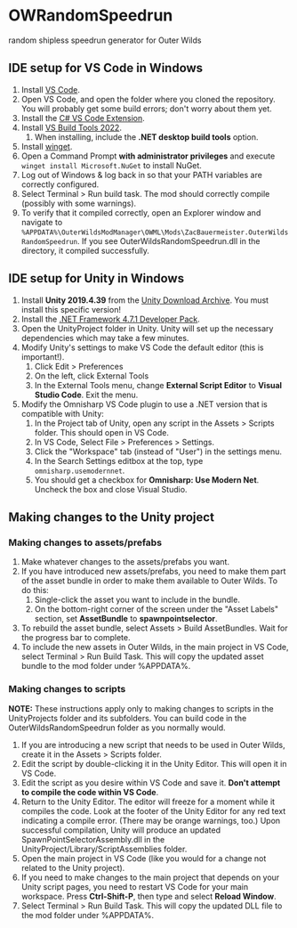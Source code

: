 # OWRandomSpeedrun
random shipless speedrun generator for Outer Wilds

## IDE setup for VS Code in Windows
1. Install [VS Code](https://code.visualstudio.com/download).
1. Open VS Code, and open the folder where you cloned the repository. You will probably get some build errors; don't worry about them yet.
1. Install the [C# VS Code Extension](https://marketplace.visualstudio.com/items?itemName=ms-dotnettools.csharp).
1. Install [VS Build Tools 2022](https://aka.ms/vs/17/release/vs_BuildTools.exe).
    1. When installing, include the **.NET desktop build tools** option.
1. Install [winget](https://www.microsoft.com/p/app-installer/9nblggh4nns1#activetab=pivot:overviewtab).
1. Open a Command Prompt **with administrator privileges** and execute `winget install Microsoft.NuGet` to install NuGet.
1. Log out of Windows & log back in so that your PATH variables are correctly configured.
1. Select Terminal > Run build task. The mod should correctly compile (possibly with some warnings).
1. To verify that it compiled correctly, open an Explorer window and navigate to `%APPDATA%\OuterWildsModManager\OWML\Mods\ZacBauermeister.OuterWildsRandomSpeedrun`. If you see OuterWildsRandomSpeedrun.dll in the directory, it compiled successfully.

## IDE setup for Unity in Windows
1. Install **Unity 2019.4.39** from the [Unity Download Archive](https://unity.com/releases/editor/archive). You must install this specific version!
1. Install the [.NET Framework 4.7.1 Developer Pack](https://dotnet.microsoft.com/en-us/download/dotnet-framework/thank-you/net471-developer-pack-offline-installer).
1. Open the UnityProject folder in Unity. Unity will set up the necessary dependencies which may take a few minutes.
1. Modify Unity's settings to make VS Code the default editor (this is important!).
    1. Click Edit > Preferences
    1. On the left, click External Tools
    1. In the External Tools menu, change **External Script Editor** to **Visual Studio Code**. Exit the menu.
1. Modify the Omnisharp VS Code plugin to use a .NET version that is compatible with Unity:
    1. In the Project tab of Unity, open any script in the Assets > Scripts folder. This should open in VS Code.
    1. In VS Code, Select File > Preferences > Settings. 
    1. Click the "Workspace" tab (instead of "User") in the settings menu.
    1. In the Search Settings editbox at the top, type `omnisharp.usemodernnet`.
    1. You should get a checkbox for **Omnisharp: Use Modern Net**. Uncheck the box and close Visual Studio.

## Making changes to the Unity project
### Making changes to assets/prefabs
1. Make whatever changes to the assets/prefabs you want.
1. If you have introduced new assets/prefabs, you need to make them part of the asset bundle in order to make them available to Outer Wilds. To do this:
    1. Single-click the asset you want to include in the bundle.
    1. On the bottom-right corner of the screen under the "Asset Labels" section, set **AssetBundle** to **spawnpointselector**.
1. To rebuild the asset bundle, select Assets > Build AssetBundles. Wait for the progress bar to complete.
1. To include the new assets in Outer Wilds, in the main project in VS Code, select Terminal > Run Build Task. This will copy the updated asset bundle to the mod folder under %APPDATA%.

### Making changes to scripts
**NOTE:** These instructions apply only to making changes to scripts in the UnityProjects folder and its subfolders. You can build code in the OuterWildsRandomSpeedrun folder as you normally would.
1. If you are introducing a new script that needs to be used in Outer Wilds, create it in the Assets > Scripts folder.
1. Edit the script by double-clicking it in the Unity Editor. This will open it in VS Code.
1. Edit the script as you desire within VS Code and save it. **Don't attempt to compile the code within VS Code**.
1. Return to the Unity Editor. The editor will freeze for a moment while it compiles the code. Look at the footer of the Unity Editor for any red text indicating a compile error. (There may be orange warnings, too.) Upon successful compilation, Unity will produce an updated SpawnPointSelectorAssembly.dll in the UnityProject/Library/ScriptAssemblies folder.
1. Open the main project in VS Code (like you would for a change not related to the Unity project).
1. If you need to make changes to the main project that depends on your Unity script pages, you need to restart VS Code for your main workspace. Press **Ctrl-Shift-P**, then type and select **Reload Window**.
1. Select Terminal > Run Build Task. This will copy the updated DLL file to the mod folder under %APPDATA%.